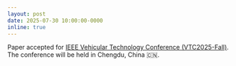 ```yaml
---
layout: post
date: 2025-07-30 10:00:00-0000
inline: true
---
```


Paper accepted for [IEEE Vehicular Technology Conference (VTC2025-Fall)](https://events.vtsociety.org/vtc2025-fall/). The conference will be held in Chengdu, China 🇨🇳.